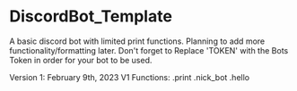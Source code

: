 # DiscordBot_Template

A basic discord bot with limited print functions.
Planning to add more functionality/formatting later.
Don't forget to Replace 'TOKEN' with the Bots Token in order for your bot to be used.


Version 1: February 9th, 2023
    V1 Functions:
          .print
          .nick_bot
          .hello
          
